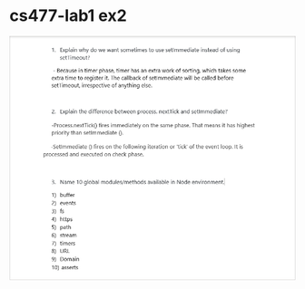 # cs477-lab1 ex2
![Exercise2](https://github.com/gakalu/CS477Labs/blob/main/CS477/lab1/Lab1Ex2.PNG)

